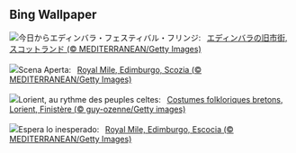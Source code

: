 ## Bing Wallpaper
![](https://www.bing.com/th?id=OHR.EdinburghFringe_JA-JP2026368495_UHD.jpg&w=1000)今日からエディンバラ・フェスティバル・フリンジ:&nbsp;&ensp;[エディンバラの旧市街, スコットランド (© MEDITERRANEAN/Getty Images)](https://www.bing.com/th?id=OHR.EdinburghFringe_JA-JP2026368495_UHD.jpg)
<br><br/>
![](https://www.bing.com/th?id=OHR.EdinburghFringe_IT-IT8835204472_UHD.jpg&w=1000)Scena Aperta:&nbsp;&ensp;[Royal Mile, Edimburgo, Scozia (© MEDITERRANEAN/Getty Images)](https://www.bing.com/th?id=OHR.EdinburghFringe_IT-IT8835204472_UHD.jpg)
<br><br/>
![](https://www.bing.com/th?id=OHR.LorientCeltic_FR-FR1271228559_UHD.jpg&w=1000)Lorient, au rythme des peuples celtes:&nbsp;&ensp;[Costumes folkloriques bretons, Lorient, Finistère (© guy-ozenne/Getty images)](https://www.bing.com/th?id=OHR.LorientCeltic_FR-FR1271228559_UHD.jpg)
<br><br/>
![](https://www.bing.com/th?id=OHR.EdinburghFringe_ES-ES3946944974_UHD.jpg&w=1000)Espera lo inesperado:&nbsp;&ensp;[Royal Mile, Edimburgo, Escocia (© MEDITERRANEAN/Getty Images)](https://www.bing.com/th?id=OHR.EdinburghFringe_ES-ES3946944974_UHD.jpg)
<br><br/>
